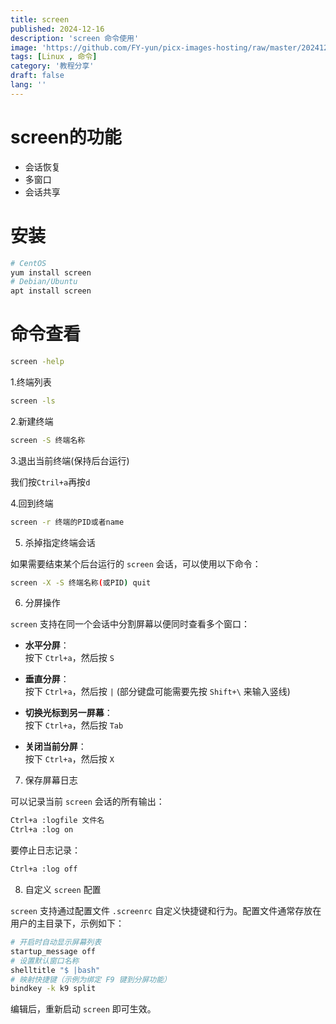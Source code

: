 ```yaml
---
title: screen
published: 2024-12-16
description: 'screen 命令使用'
image: 'https://github.com/FY-yun/picx-images-hosting/raw/master/20241217/0CEC95161C0808119EA15DF679759D2C.58hffm7gwq.webp'
tags: [Linux , 命令]
category: '教程分享'
draft: false 
lang: ''
---
```


# screen的功能

- 会话恢复
- 多窗口
- 会话共享

# 安装

``` bash
# CentOS
yum install screen
# Debian/Ubuntu
apt install screen
```

# 命令查看

``` bash
screen -help
```

1.终端列表

``` bash
screen -ls
```

2.新建终端
``` bash
screen -S 终端名称
```

3.退出当前终端(保持后台运行)

我们按`Ctril+a`再按`d`

4.回到终端

``` bash
screen -r 终端的PID或者name
```
5. 杀掉指定终端会话  

如果需要结束某个后台运行的 `screen` 会话，可以使用以下命令：  

```bash
screen -X -S 终端名称(或PID) quit
```  

6. 分屏操作  

`screen` 支持在同一个会话中分割屏幕以便同时查看多个窗口：  

- **水平分屏**：  
  按下 `Ctrl+a`，然后按 `S`  

- **垂直分屏**：  
  按下 `Ctrl+a`，然后按 `|` (部分键盘可能需要先按 `Shift+\` 来输入竖线)  

- **切换光标到另一屏幕**：  
  按下 `Ctrl+a`，然后按 `Tab`  

- **关闭当前分屏**：  
  按下 `Ctrl+a`，然后按 `X`  

7. 保存屏幕日志  

可以记录当前 `screen` 会话的所有输出：  

```bash
Ctrl+a :logfile 文件名
Ctrl+a :log on
```  

要停止日志记录：  

```bash
Ctrl+a :log off
```  

8. 自定义 `screen` 配置  

`screen` 支持通过配置文件 `.screenrc` 自定义快捷键和行为。配置文件通常存放在用户的主目录下，示例如下：  

```bash
# 开启时自动显示屏幕列表
startup_message off
# 设置默认窗口名称
shelltitle "$ |bash"
# 映射快捷键（示例为绑定 F9 键到分屏功能）
bindkey -k k9 split
```  

编辑后，重新启动 `screen` 即可生效。